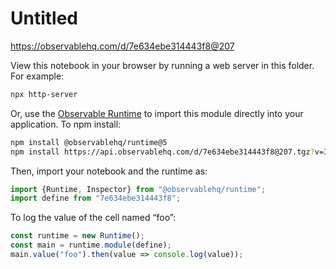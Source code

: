 # Untitled

https://observablehq.com/d/7e634ebe314443f8@207

View this notebook in your browser by running a web server in this folder. For
example:

~~~sh
npx http-server
~~~

Or, use the [Observable Runtime](https://github.com/observablehq/runtime) to
import this module directly into your application. To npm install:

~~~sh
npm install @observablehq/runtime@5
npm install https://api.observablehq.com/d/7e634ebe314443f8@207.tgz?v=3
~~~

Then, import your notebook and the runtime as:

~~~js
import {Runtime, Inspector} from "@observablehq/runtime";
import define from "7e634ebe314443f8";
~~~

To log the value of the cell named “foo”:

~~~js
const runtime = new Runtime();
const main = runtime.module(define);
main.value("foo").then(value => console.log(value));
~~~
